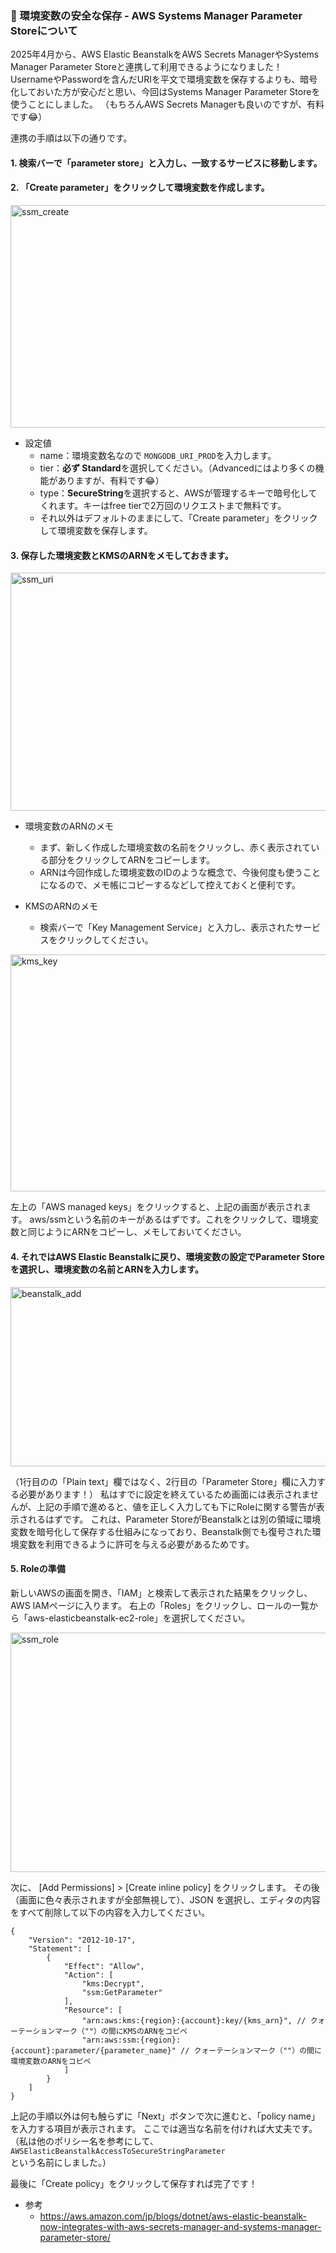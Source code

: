 ### 🔐 環境変数の安全な保存 - AWS Systems Manager Parameter Storeについて

2025年4月から、AWS Elastic BeanstalkをAWS Secrets ManagerやSystems Manager Parameter Storeと連携して利用できるようになりました！
UsernameやPasswordを含んだURIを平文で環境変数を保存するよりも、暗号化しておいた方が安心だと思い、今回はSystems Manager Parameter Storeを使うことにしました。
（もちろんAWS Secrets Managerも良いのですが、有料です😂）

連携の手順は以下の通りです。

#### 1. 検索バーで「parameter store」と入力し、一致するサービスに移動します。
#### 2. 「Create parameter」をクリックして環境変数を作成します。
<img width="929" height="356" alt="ssm_create" src="https://github.com/user-attachments/assets/64412811-c47d-4278-ad8c-b80e75897f88" />

- 設定値
  - name：環境変数名なので ```MONGODB_URI_PROD```を入力します。
  - tier：**必ず Standard**を選択してください。（Advancedにはより多くの機能がありますが、有料です😂）
  - type：**SecureString**を選択すると、AWSが管理するキーで暗号化してくれます。キーはfree tierで2万回のリクエストまで無料です。
  - それ以外はデフォルトのままにして、「Create parameter」をクリックして環境変数を保存します。
#### 3. 保存した環境変数とKMSのARNをメモしておきます。
<img width="947" height="381" alt="ssm_uri" src="https://github.com/user-attachments/assets/9d4719b9-a756-48f1-8e23-b6e6ad485907" />

- 環境変数のARNのメモ
  - まず、新しく作成した環境変数の名前をクリックし、赤く表示されている部分をクリックしてARNをコピーします。
  - ARNは今回作成した環境変数のIDのような概念で、今後何度も使うことになるので、メモ帳にコピーするなどして控えておくと便利です。

- KMSのARNのメモ
  - 検索バーで「Key Management Service」と入力し、表示されたサービスをクリックしてください。
<img width="959" height="379" alt="kms_key" src="https://github.com/user-attachments/assets/1376993b-37ff-4f03-aecd-4c95b95ba571" />

左上の「AWS managed keys」をクリックすると、上記の画面が表示されます。
aws/ssmという名前のキーがあるはずです。これをクリックして、環境変数と同じようにARNをコピーし、メモしておいてください。
#### 4. それではAWS Elastic Beanstalkに戻り、環境変数の設定でParameter Storeを選択し、環境変数の名前とARNを入力します。
<img width="1024" height="287" alt="beanstalk_add" src="https://github.com/user-attachments/assets/337ad5fe-8d71-4b6c-860b-f50bb12c6534" />

（1行目のの「Plain text」欄ではなく、2行目の「Parameter Store」欄に入力する必要があります！）
私はすでに設定を終えているため画面には表示されませんが、上記の手順で進めると、値を正しく入力しても下にRoleに関する警告が表示されるはずです。
これは、Parameter StoreがBeanstalkとは別の領域に環境変数を暗号化して保存する仕組みになっており、Beanstalk側でも復号された環境変数を利用できるように許可を与える必要があるためです。

#### 5. Roleの準備
新しいAWSの画面を開き、「IAM」と検索して表示された結果をクリックし、AWS IAMページに入ります。
右上の「Roles」をクリックし、ロールの一覧から「aws-elasticbeanstalk-ec2-role」を選択してください。

<img width="947" height="383" alt="ssm_role" src="https://github.com/user-attachments/assets/2dddb673-5477-4834-9872-e90f5cb6c46c" />

次に、 [Add Permissions] > [Create inline policy] をクリックします。
その後（画面に色々表示されますが全部無視して）、JSON を選択し、エディタの内容をすべて削除して以下の内容を入力してください。

```
{
	"Version": "2012-10-17",
	"Statement": [
		{
			"Effect": "Allow",
			"Action": [
				"kms:Decrypt",
				"ssm:GetParameter"
			],
			"Resource": [
				"arn:aws:kms:{region}:{account}:key/{kms_arn}", // クォーテーションマーク（""）の間にKMSのARNをコピペ
				"arn:aws:ssm:{region}:{account}:parameter/{parameter_name}" // クォーテーションマーク（""）の間に環境変数のARNをコピペ
			]
		}
	]
}
```
上記の手順以外は何も触らずに「Next」ボタンで次に進むと、「policy name」を入力する項目が表示されます。
ここでは適当な名前を付ければ大丈夫です。（私は他のポリシー名を参考にして、```AWSElasticBeanstalkAccessToSecureStringParameter```という名前にしました。）

最後に「Create policy」をクリックして保存すれば完了です！



- 参考
  - https://aws.amazon.com/jp/blogs/dotnet/aws-elastic-beanstalk-now-integrates-with-aws-secrets-manager-and-systems-manager-parameter-store/
